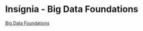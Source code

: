 # Insígnia - Big Data Foundations



[Big Data Foundations](https://api.badgr.io/public/assertions/1St5f2ThSkCV-Ew5mcHEMQ?identity__email=manoelrodrigues.nascimento%40gmail.com)


